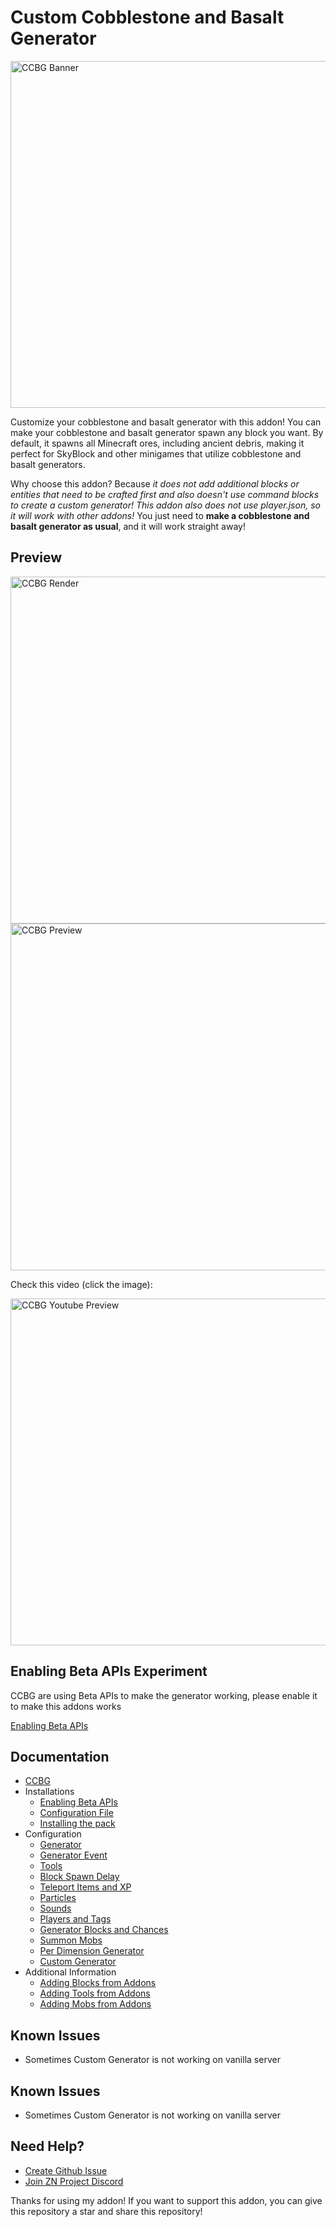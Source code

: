 # Custom Cobblestone and Basalt Generator

<img alt="CCBG Banner" src="https://media.forgecdn.net/attachments/description/1035052/description_9cff90c6-0aef-4601-9a35-b5cb57bb15b8.png" width="555"/>

Customize your cobblestone and basalt generator with this addon! You can make your cobblestone and basalt generator spawn any block you want. By default, it spawns all Minecraft ores, including ancient debris, making it perfect for SkyBlock and other minigames that utilize cobblestone and basalt generators.

Why choose this addon? Because _it does not add additional blocks or entities that need to be crafted first and also doesn't use command blocks to create a custom generator! This addon also does not use player.json, so it will work with other addons!_ You just need to **make a cobblestone and basalt generator as usual**, and it will work straight away!

## Preview

<img alt="CCBG Render" src="https://lh3.googleusercontent.com/fife/ALs6j_G4XXZwT80mhDKpEC0984cYHJAnwLH2Wqt7Tc9T652WD_GKuF6AW7_FTxHB33SWjLvU9E6f7HNlRi8YG84_o4Vi4p56cQtD6PVz0bF1E4JrQb7V4lR66lyj4xI0Z9svr-1Zb3iXo2gMXZjRZKRYSEy932qBYg0b_G_pHXZzbuXGLOCZcye8cB0gs08OnvUleITQDe7VHPENmVrxNkDxzUH4vDtNDQS5Mgp2y41kJhwjYPwyeHj5HWQXsNOfPKX4bVt0isiXKbV_a2CxNsbT8JLjjtc1CRQ5X85xx9Jc0lzcY22JkVCfTCXMSR5EF3wktL2TcUoJ6HT_VPlyXCjcKeor0LA6voJNgiDS1KIkrEGnfBEDIrEXmKTCZLv5O_b0vGyRizzy9cjtq2MUfWP-jCBIPlT9UPRP84ZPEvV5tYJt90khQAZ-bUHbvAsbv9KHRxf_aWrwZBczs1HZfy5GxDryxkw7vnkxiLnXpGRAE5YvHBR6oVW8nVCXtGNIfclAJC1nXle-yKT94PlNOvpMX0CqH3D9n4XndEfeo9YMdzZZyJ15-CDrdrCCYHKZMncNY_t0CpNK2mofxJ8KycthVpnYzrMrKV5mqAGtDM1KYyHod4cmvpardre52HUspc-u_Z6rdcs4XPWoSvjvqniIomVh-zg1nTYFRidt3NsuZxKZ53QU95ONCHRkEq9NaI7DuMXtzmlhyfS4l706yp1l7QZY_1llVkNnEPyaUjybgrde5GJvaENas7pE4LGuJ8Kgu_LR8Ka6G3wXF1nti91xjz3wnE0jVRC8CAIT3wE8jO5JkmaxGPPJEnLeJfJigaV2DdTcyXZjnC8Qawx4mjSnpol8qWZDSkYBn92sEaLRq40dofltG3lp2nmYi-wbYSTIKRguPHxFc39CX2gOMyysXd2xJCV-AeLA7mFhRAcUK_tyBPn601N3JwkVC4Z36l462zCIf6yRH-VuuHA9d_plHuFe4mvo-zffP6IdTGo_xGMKF6umnQQ5Ds5mYjv5EbBhKOJRIhQ5plmpj1ZOwRjCGDjz6leMZ7MHVdT4vWk4GgoxR0Xi_XUJyf7CPpRJxh3qtXMbKzKEZ3WUKEc1la9apEbdoiW_xXtz2gerRiwhma8LeZqbUN5kX7itneoex4skOE5KMKBulripZJ4r9dAVHkQCugo8iuFmokAJaZqXi_JDS7KmJqk2Ijq9bQOfxOp2KruVwmPhZR8OsOSvg7uKl7qvfKatKgTrnubuhh32b2bkH-t8TJMOjvf9rfPELw4WkhkBvCMOTfPupljpvbS4X8Ir-5QeASpkIUrDFybDahGP983fN9t3OvJ6FSAHBL-f8OR2xp1DcoLRfl6My6cMCb3MpVuoTYeKa6f5z3227MqbLzh0JVUG1LSi6SjiSLMaoJd1gI19hOd7km3mdrg35NREqVBpnSz0mqCRRsfd_mfhByVtZ_7nHpsReO_mbGaXpsHaqgTxVXPB75YOi7spniXRFpDFhaOEI0lKHrQlL6HQ1ilVD8fG7Y83gd6DzuMOxzQaraVL0acgknml071Ngz1nxscvNLjVKF1AsqxbmkfZDkFC7RJUbVo-INGjf5jdG7TIY2cuFE3hoJdL8Odc-Iq6h5XnJquiu_h1HrrFSOYnQJBX4imEE6YGC5qo1k2ycxNKKSzMFPkDKIeZ_O1F6jE27fnSWO72OMP_Ai_FcsnpYxzh63gnlgkUGOgmw48M7aEam3gXi_NO-XAxx4_2YVFpv6WC1S3T=w1318-h646" width="555"/>

<img alt="CCBG Preview" src="https://lh3.googleusercontent.com/fife/ALs6j_E5VgVmqkj0XNmxbbGc5mJG8SpfmvN7rxZDlkJpByO-CQzXqtnCwzTi5VshWFNYVj1xET719tT7YvnCQOfOvC9AeSbXrp5vOkX12QBGvvJ9e-MdkUH5IenKxGIfchmvzFIeAfTRB0H3QsXArbLdgM_Coq0Vxt1aQ7Y9ceWyNXpJgHekH5s0nSc0hraMc0sTmhudT0zB7NOTB38vI8tu0cyshN5BVthO2n7LTXi-nQmOBzxJMw0B0suDAxxRzJZfTkfxgrpo6JtdjjcezTglRiiV0KqWGkGinmHvC_9Aj_GIWbJQwDqwMr72hoSXmpZfe7XzUYHbCUocvaITTCEK2Ge1706Xr7PZumZS4h9h4p8f7IJpUNL8xoU_3D-2tzxjwLlDuFSc66Sge8Q5d6FTa9t46P2NMtpH4h_iAHP-AJ-qyph_XcVZNOAZZd4nPz7cnIl2HRQAvhUspWlbU1TGm-qZS9h3PpUz12zvE2ScZhWVwuV2ln2nczOHINjp2Zi-gNfiWuvxFUh2kPybfaY7a8PzmPcl1SkMy00tSB7s_I46KmAzq0r0-RQkcBzhID84ZJ-H-NVwkxoEJCtLk64ywra-W4X8Kpg6MPQlgCgYqy3IyA6xuy3GQjumPabCCJgrYGqoZb6S-dG0MuCSxpqdc92h4NIiJ8G_KZ2s3yQMipEFjTidntbDkPvuQk4ROezeCHQOhRgYR0IAOtY3-oPRfaLvxlP73KnbnxzuQF0jD7dKRBhrYNYS8yygvI6o6NzdFWRhLEAfQCktrlA_on8n5KgYiqZxZg5pALHJaBrVv28lw_qoCUtkRBj-7GX7W0BNINd6220O_mjjKXrtoUd4Zg-Aai2Dvg-kq7WbVatkcQlzcTZ0Xitd8koyy5BsomEfXZ39xKtEO60IUv0BReJ9j2SW5IYJJOtMZEc2HjJ04ETH8JSZymS0HWb7PlSUpthBbUDyRF9onZjOEO_zCVULUNAiMmz6qAYNpLnB3GyC5mOx55njpSWbMa73nJXuNt-jB1KsiJERSnMh1x4FPu5RdBcnvvVEfQX4jIIbefcxTnjk08znFyQ3pWpkBpbVHVApSZ0rNhrjurf71VZc8wNx=w1318-h646-rw-v1" width="555"/>

Check this video (click the image):

<a href="https://www.youtube.com/watch?v=sDB8kqgZz1w">
  <img alt="CCBG Youtube Preview" src="https://lh3.googleusercontent.com/fife/ALs6j_G4XXZwT80mhDKpEC0984cYHJAnwLH2Wqt7Tc9T652WD_GKuF6AW7_FTxHB33SWjLvU9E6f7HNlRi8YG84_o4Vi4p56cQtD6PVz0bF1E4JrQb7V4lR66lyj4xI0Z9svr-1Zb3iXo2gMXZjRZKRYSEy932qBYg0b_G_pHXZzbuXGLOCZcye8cB0gs08OnvUleITQDe7VHPENmVrxNkDxzUH4vDtNDQS5Mgp2y41kJhwjYPwyeHj5HWQXsNOfPKX4bVt0isiXKbV_a2CxNsbT8JLjjtc1CRQ5X85xx9Jc0lzcY22JkVCfTCXMSR5EF3wktL2TcUoJ6HT_VPlyXCjcKeor0LA6voJNgiDS1KIkrEGnfBEDIrEXmKTCZLv5O_b0vGyRizzy9cjtq2MUfWP-jCBIPlT9UPRP84ZPEvV5tYJt90khQAZ-bUHbvAsbv9KHRxf_aWrwZBczs1HZfy5GxDryxkw7vnkxiLnXpGRAE5YvHBR6oVW8nVCXtGNIfclAJC1nXle-yKT94PlNOvpMX0CqH3D9n4XndEfeo9YMdzZZyJ15-CDrdrCCYHKZMncNY_t0CpNK2mofxJ8KycthVpnYzrMrKV5mqAGtDM1KYyHod4cmvpardre52HUspc-u_Z6rdcs4XPWoSvjvqniIomVh-zg1nTYFRidt3NsuZxKZ53QU95ONCHRkEq9NaI7DuMXtzmlhyfS4l706yp1l7QZY_1llVkNnEPyaUjybgrde5GJvaENas7pE4LGuJ8Kgu_LR8Ka6G3wXF1nti91xjz3wnE0jVRC8CAIT3wE8jO5JkmaxGPPJEnLeJfJigaV2DdTcyXZjnC8Qawx4mjSnpol8qWZDSkYBn92sEaLRq40dofltG3lp2nmYi-wbYSTIKRguPHxFc39CX2gOMyysXd2xJCV-AeLA7mFhRAcUK_tyBPn601N3JwkVC4Z36l462zCIf6yRH-VuuHA9d_plHuFe4mvo-zffP6IdTGo_xGMKF6umnQQ5Ds5mYjv5EbBhKOJRIhQ5plmpj1ZOwRjCGDjz6leMZ7MHVdT4vWk4GgoxR0Xi_XUJyf7CPpRJxh3qtXMbKzKEZ3WUKEc1la9apEbdoiW_xXtz2gerRiwhma8LeZqbUN5kX7itneoex4skOE5KMKBulripZJ4r9dAVHkQCugo8iuFmokAJaZqXi_JDS7KmJqk2Ijq9bQOfxOp2KruVwmPhZR8OsOSvg7uKl7qvfKatKgTrnubuhh32b2bkH-t8TJMOjvf9rfPELw4WkhkBvCMOTfPupljpvbS4X8Ir-5QeASpkIUrDFybDahGP983fN9t3OvJ6FSAHBL-f8OR2xp1DcoLRfl6My6cMCb3MpVuoTYeKa6f5z3227MqbLzh0JVUG1LSi6SjiSLMaoJd1gI19hOd7km3mdrg35NREqVBpnSz0mqCRRsfd_mfhByVtZ_7nHpsReO_mbGaXpsHaqgTxVXPB75YOi7spniXRFpDFhaOEI0lKHrQlL6HQ1ilVD8fG7Y83gd6DzuMOxzQaraVL0acgknml071Ngz1nxscvNLjVKF1AsqxbmkfZDkFC7RJUbVo-INGjf5jdG7TIY2cuFE3hoJdL8Odc-Iq6h5XnJquiu_h1HrrFSOYnQJBX4imEE6YGC5qo1k2ycxNKKSzMFPkDKIeZ_O1F6jE27fnSWO72OMP_Ai_FcsnpYxzh63gnlgkUGOgmw48M7aEam3gXi_NO-XAxx4_2YVFpv6WC1S3T=w1318-h646" width="555"/>
</a>

## Enabling Beta APIs Experiment

CCBG are using Beta APIs to make the generator working, please enable it to make this addons works

[Enabling Beta APIs](https://ccbg.znproject.my.id/installations/enabling-beta-apis)

## Documentation

- [CCBG](https://ccbg.znproject.my.id)
- Installations
  - [Enabling Beta APIs](https://ccbg.znproject.my.id/installations/enabling-beta-apis)
  - [Configuration File](https://ccbg.znproject.my.id/installations/configuration-file)
  - [Installing the pack](https://ccbg.znproject.my.id/installations/installing-the-pack)
- Configuration
  - [Generator](https://ccbg.znproject.my.id/configuration/generator)
  - [Generator Event](https://ccbg.znproject.my.id/configuration/generator-event)
  - [Tools](https://ccbg.znproject.my.id/configuration/tools)
  - [Block Spawn Delay](https://ccbg.znproject.my.id/configuration/block-spawn-delay)
  - [Teleport Items and XP](https://ccbg.znproject.my.id/configuration/teleport-items-and-xp)
  - [Particles](https://ccbg.znproject.my.id/configuration/particles)
  - [Sounds](https://ccbg.znproject.my.id/configuration/sounds)
  - [Players and Tags](https://ccbg.znproject.my.id/configuration/players-and-tags)
  - [Generator Blocks and Chances](https://ccbg.znproject.my.id/configuration/generator-blocks-and-chances)
  - [Summon Mobs](https://ccbg.znproject.my.id/configuration/summon-mobs)
  - [Per Dimension Generator](https://ccbg.znproject.my.id/configuration/per-dimension-generator)
  - [Custom Generator](https://ccbg.znproject.my.id/configuration/custom-generator)
- Additional Information
  - [Adding Blocks from Addons](https://ccbg.znproject.my.id/additional-information/adding-blocks-from-addons)
  - [Adding Tools from Addons](https://ccbg.znproject.my.id/additional-information/adding-tools-from-addons)
  - [Adding Mobs from Addons](https://ccbg.znproject.my.id/additional-information/adding-mobs-from-addons)

## Known Issues

- Sometimes Custom Generator is not working on vanilla server

## Known Issues
- Sometimes Custom Generator is not working on vanilla server

## Need Help?

- [Create Github Issue](https://github.com/HirziDevs/CCBG/issues/new)
- [Join ZN Project Discord](https://discord.znproject.my.id)

Thanks for using my addon! If you want to support this addon, you can give this repository a star and share this repository!

